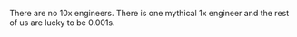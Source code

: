 There are no 10x engineers. There is one mythical 1x engineer and the rest of us are lucky to be 0.001s.

